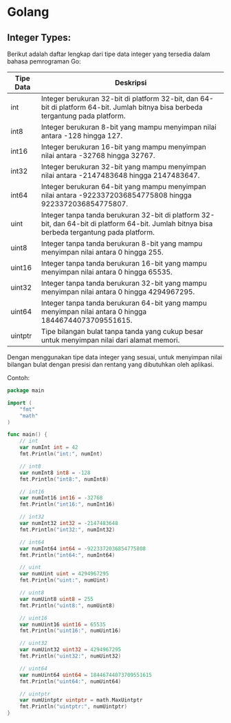 # Golang
## Integer Types:
Berikut adalah daftar lengkap dari tipe data integer yang tersedia dalam bahasa pemrograman Go:

| Tipe Data   | Deskripsi                                                 |
|-------------|-----------------------------------------------------------|
| int         | Integer berukuran 32-bit di platform 32-bit, dan 64-bit di platform 64-bit. Jumlah bitnya bisa berbeda tergantung pada platform.                                    |
| int8        | Integer berukuran 8-bit yang mampu menyimpan nilai antara -128 hingga 127.                     |
| int16       | Integer berukuran 16-bit yang mampu menyimpan nilai antara -32768 hingga 32767.               |
| int32       | Integer berukuran 32-bit yang mampu menyimpan nilai antara -2147483648 hingga 2147483647.      |
| int64       | Integer berukuran 64-bit yang mampu menyimpan nilai antara -9223372036854775808 hingga 9223372036854775807. |
| uint        | Integer tanpa tanda berukuran 32-bit di platform 32-bit, dan 64-bit di platform 64-bit. Jumlah bitnya bisa berbeda tergantung pada platform.                       |
| uint8       | Integer tanpa tanda berukuran 8-bit yang mampu menyimpan nilai antara 0 hingga 255.          |
| uint16      | Integer tanpa tanda berukuran 16-bit yang mampu menyimpan nilai antara 0 hingga 65535.       |
| uint32      | Integer tanpa tanda berukuran 32-bit yang mampu menyimpan nilai antara 0 hingga 4294967295.  |
| uint64      | Integer tanpa tanda berukuran 64-bit yang mampu menyimpan nilai antara 0 hingga 18446744073709551615. |
| uintptr     | Tipe bilangan bulat tanpa tanda yang cukup besar untuk menyimpan nilai dari alamat memori.   |

Dengan menggunakan tipe data integer yang sesuai, untuk menyimpan nilai bilangan bulat dengan presisi dan rentang yang dibutuhkan oleh aplikasi.

Contoh:

```go
package main

import (
    "fmt"
    "math"
)

func main() {
    // int
    var numInt int = 42
    fmt.Println("int:", numInt)

    // int8
    var numInt8 int8 = -128
    fmt.Println("int8:", numInt8)

    // int16
    var numInt16 int16 = -32768
    fmt.Println("int16:", numInt16)

    // int32
    var numInt32 int32 = -2147483648
    fmt.Println("int32:", numInt32)

    // int64
    var numInt64 int64 = -9223372036854775808
    fmt.Println("int64:", numInt64)

    // uint
    var numUint uint = 4294967295
    fmt.Println("uint:", numUint)

    // uint8
    var numUint8 uint8 = 255
    fmt.Println("uint8:", numUint8)

    // uint16
    var numUint16 uint16 = 65535
    fmt.Println("uint16:", numUint16)

    // uint32
    var numUint32 uint32 = 4294967295
    fmt.Println("uint32:", numUint32)

    // uint64
    var numUint64 uint64 = 18446744073709551615
    fmt.Println("uint64:", numUint64)

    // uintptr
    var numUintptr uintptr = math.MaxUintptr
    fmt.Println("uintptr:", numUintptr)
}
```